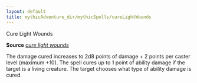 ```yaml
---
layout: default
title: mythicAdventure_dir/mythicSpells/cureLightWounds
---
```

Cure Light Wounds

**Source** [_cure light wounds_](spell_dir/cureLightWounds#_cure-light-wounds)

The damage cured increases to 2d8 points of damage + 2 points per caster level (maximum +10). The spell cures up to 1 point of ability damage if the target is a living creature. The target chooses what type of ability damage is cured.

